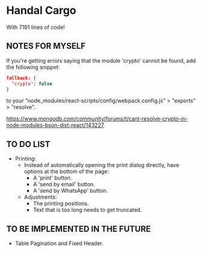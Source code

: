 # Handal Cargo

With 7191 lines of code!

## NOTES FOR MYSELF

If you're getting errors saying that the module 'crypto' cannot be found, add the following snippet:

```json
fallback: {
  "crypto": false
}
```

to your "node_modules/react-scripts/config/webpack.config.js" > "exports" > "resolve".

<https://www.mongodb.com/community/forums/t/cant-resolve-crypto-in-node-modules-bson-dist-react/143227>

## TO DO LIST

- Printing:
  - Instead of automatically opening the print dialog directly, have options at the bottom of the page:
    - A 'print' button.
    - A 'send by email' button.
    - A 'send by WhatsApp' button.
  - Adjustments:
    - The printing positions.
    - Text that is too long needs to get truncated.

## TO BE IMPLEMENTED IN THE FUTURE

- Table Pagination and Fixed Header.

